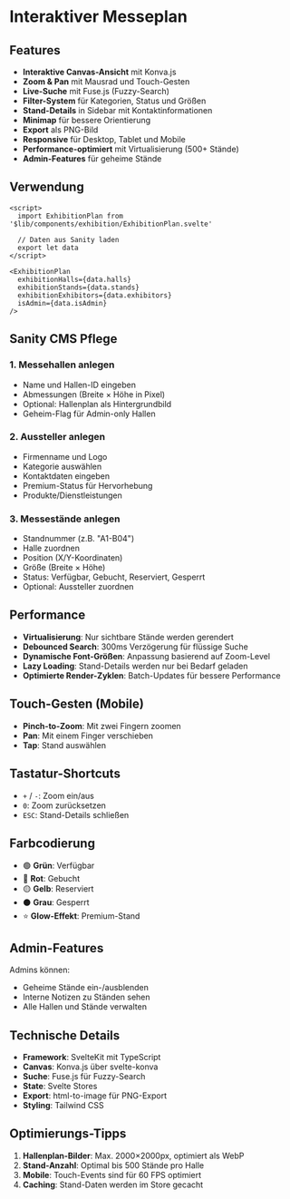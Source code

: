 # Interaktiver Messeplan

## Features

- **Interaktive Canvas-Ansicht** mit Konva.js
- **Zoom & Pan** mit Mausrad und Touch-Gesten
- **Live-Suche** mit Fuse.js (Fuzzy-Search)
- **Filter-System** für Kategorien, Status und Größen
- **Stand-Details** in Sidebar mit Kontaktinformationen
- **Minimap** für bessere Orientierung
- **Export** als PNG-Bild
- **Responsive** für Desktop, Tablet und Mobile
- **Performance-optimiert** mit Virtualisierung (500+ Stände)
- **Admin-Features** für geheime Stände

## Verwendung

```svelte
<script>
  import ExhibitionPlan from '$lib/components/exhibition/ExhibitionPlan.svelte'
  
  // Daten aus Sanity laden
  export let data
</script>

<ExhibitionPlan
  exhibitionHalls={data.halls}
  exhibitionStands={data.stands}
  exhibitionExhibitors={data.exhibitors}
  isAdmin={data.isAdmin}
/>
```

## Sanity CMS Pflege

### 1. Messehallen anlegen
- Name und Hallen-ID eingeben
- Abmessungen (Breite × Höhe in Pixel)
- Optional: Hallenplan als Hintergrundbild
- Geheim-Flag für Admin-only Hallen

### 2. Aussteller anlegen
- Firmenname und Logo
- Kategorie auswählen
- Kontaktdaten eingeben
- Premium-Status für Hervorhebung
- Produkte/Dienstleistungen

### 3. Messestände anlegen
- Standnummer (z.B. "A1-B04")
- Halle zuordnen
- Position (X/Y-Koordinaten)
- Größe (Breite × Höhe)
- Status: Verfügbar, Gebucht, Reserviert, Gesperrt
- Optional: Aussteller zuordnen

## Performance

- **Virtualisierung**: Nur sichtbare Stände werden gerendert
- **Debounced Search**: 300ms Verzögerung für flüssige Suche
- **Dynamische Font-Größen**: Anpassung basierend auf Zoom-Level
- **Lazy Loading**: Stand-Details werden nur bei Bedarf geladen
- **Optimierte Render-Zyklen**: Batch-Updates für bessere Performance

## Touch-Gesten (Mobile)

- **Pinch-to-Zoom**: Mit zwei Fingern zoomen
- **Pan**: Mit einem Finger verschieben
- **Tap**: Stand auswählen

## Tastatur-Shortcuts

- `+` / `-`: Zoom ein/aus
- `0`: Zoom zurücksetzen
- `ESC`: Stand-Details schließen

## Farbcodierung

- 🟢 **Grün**: Verfügbar
- 🔴 **Rot**: Gebucht
- 🟡 **Gelb**: Reserviert
- ⚫ **Grau**: Gesperrt
- ⭐ **Glow-Effekt**: Premium-Stand

## Admin-Features

Admins können:
- Geheime Stände ein-/ausblenden
- Interne Notizen zu Ständen sehen
- Alle Hallen und Stände verwalten

## Technische Details

- **Framework**: SvelteKit mit TypeScript
- **Canvas**: Konva.js über svelte-konva
- **Suche**: Fuse.js für Fuzzy-Search
- **State**: Svelte Stores
- **Export**: html-to-image für PNG-Export
- **Styling**: Tailwind CSS

## Optimierungs-Tipps

1. **Hallenplan-Bilder**: Max. 2000×2000px, optimiert als WebP
2. **Stand-Anzahl**: Optimal bis 500 Stände pro Halle
3. **Mobile**: Touch-Events sind für 60 FPS optimiert
4. **Caching**: Stand-Daten werden im Store gecacht